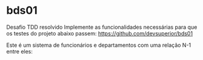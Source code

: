 # bds01
Desafio TDD resolvido
Implemente as funcionalidades necessárias para que os testes do projeto abaixo passem:
https://github.com/devsuperior/bds01

Este é um sistema de funcionários e departamentos com uma relação N-1 entre eles:
